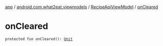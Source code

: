 [app](../../index.md) / [android.com.what2eat.viewmodels](../index.md) / [RecipeApiViewModel](index.md) / [onCleared](./on-cleared.md)

# onCleared

`protected fun onCleared(): `[`Unit`](https://kotlinlang.org/api/latest/jvm/stdlib/kotlin/-unit/index.html)